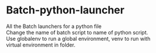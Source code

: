 # Batch-python-launcher
 All the Batch launchers for a python file  
 Change the name of batch script to name of python script.  
 Use globalenv to run a global environment, venv to run with  
 virtual environment in folder.  
